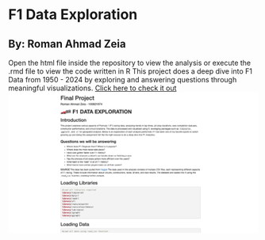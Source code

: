 # F1 Data Exploration
## By: Roman Ahmad Zeia
Open the html file inside the repository to view the analysis or execute the .rmd file to view the code written in R 
This project does a deep dive into F1 Data from 1950 - 2024 by exploring and answering questions through meaningful visualizations.
[Click here to check it out](https://roman-ahmadzeia.github.io/f1-data-exploration/index.html)
![Sneak Peek](f1-screenshot.png)
